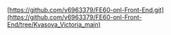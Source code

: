 [https://github.com/v6963379/FE60-onl-Front-End.git](https://github.com/v6963379/FE60-onl-Front-End/tree/Kvasova_Victoria_main)
